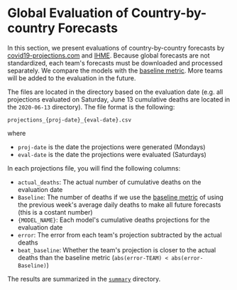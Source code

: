 # Global Evaluation of Country-by-country Forecasts

In this section, we present evaluations of country-by-country forecasts by [covid19-projections.com](https://covid19-projections.com) and [IHME](https://covid19.healthdata.org/). Because global forecasts are not standardized, each team's forecasts must be downloaded and processed separately. We compare the models with the [baseline metric](/#baseline-model). More teams will be added to the evaluation in the future.

The files are located in the directory based on the evaluation date (e.g. all projections evaluated on Saturday, June 13 cumulative deaths are located in the `2020-06-13` directory). The file format is the following:

```projections_{proj-date}_{eval-date}.csv```

where

* `proj-date` is the date the projections were generated (Mondays)
* `eval-date` is the date the projections were evaluated (Saturdays)

In each projections file, you will find the following columns:

* `actual_deaths`: The actual number of cumulative deaths on the evaluation date
* `Baseline`: The number of deaths if we use the [baseline metric](/#baseline-model) of using the previous week's average daily deaths to make all future forecasts (this is a costant number)
* `{MODEL_NAME}`: Each model's cumulative deaths projections for the evaluation date
* `error`: The error from each team's projection subtracted by the actual deaths
* `beat_baseline`: Whether the team's projection is closer to the actual deaths than the baseline metric (`abs(error-TEAM) < abs(error-Baseline)`)

The results are summarized in the [`summary`](summary) directory.
